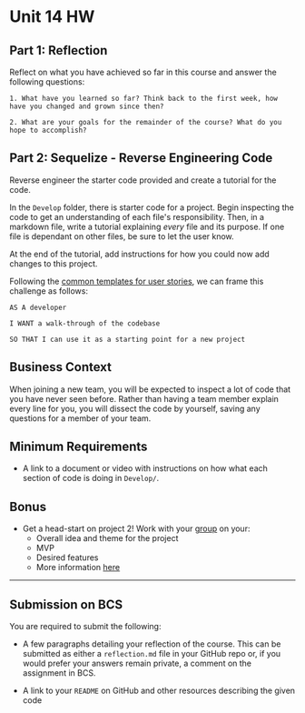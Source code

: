 # Unit 14 HW

## Part 1: Reflection

Reflect on what you have achieved so far in this course and answer the following questions:

    1. What have you learned so far? Think back to the first week, how have you changed and grown since then?

    2. What are your goals for the remainder of the course? What do you hope to accomplish?

## Part 2: Sequelize - Reverse Engineering Code

Reverse engineer the starter code provided and create a tutorial for the code.

In the `Develop` folder, there is starter code for a project. Begin inspecting the code to get an understanding of each file's responsibility. Then, in a markdown file, write a tutorial explaining _every_ file and its purpose. If one file is dependant on other files, be sure to let the user know.

At the end of the tutorial, add instructions for how you could now add changes to this project.

Following the [common templates for user stories](https://en.wikipedia.org/wiki/User_story#Common_templates), we can frame this challenge as follows:

```
AS A developer

I WANT a walk-through of the codebase

SO THAT I can use it as a starting point for a new project
```

## Business Context

When joining a new team, you will be expected to inspect a lot of code that you have never seen before. Rather than having a team member explain every line for you, you will dissect the code by yourself, saving any questions for a member of your team.

## Minimum Requirements

- A link to a document or video with instructions on how what each section of code is doing in `Develop/`.

## Bonus

- Get a head-start on project 2! Work with your [group](../../15-project-2-part-1/groups.md) on your:
  - Overall idea and theme for the project
  - MVP
  - Desired features
  - More information [here](../../15-project-2-part-1/hw/README.md)

---

## Submission on BCS

You are required to submit the following:

- A few paragraphs detailing your reflection of the course. This can be submitted as either a `reflection.md` file in your GitHub repo or, if you would prefer your answers remain private, a comment on the assignment in BCS.

- A link to your `README` on GitHub and other resources describing the given code
